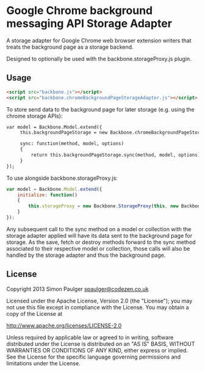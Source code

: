 
# Google Chrome background messaging API Storage Adapter

A storage adapter for Google Chrome web browser extension writers that treats the
background page as a storage backend.

Designed to optionally be used with the backbone.storageProxy.js plugin.

## Usage
```html
<script src="backbone.js"></script>
<script src="backbone.chromeBackgroundPageStorageAdapter.js"></script>
```

To store send data to the background page for later storage (e.g. using the chrome storage APIs):
```html
var model = Backbone.Model.extend({
     this.backgroundPageStorage = new Backbone.chromeBackgroundPageStorageAdapter(),

     sync: function(method, model, options)
     {
         return this.backgroundPageStorage.sync(method, model, options);
     }
});
```

To use alongside backbone.storageProxy.js:
```javascript
var model = Backbone.Model.extend({
    initialize: function()
    {
        this.storageProxy = new Backbone.StorageProxy(this, new Backbone.backgroundPageStorage();
    }
});
```

Any subsequent call to the sync method on a model or collection with the storage adapter applied will
have its data sent to the background page for storage. As the save, fetch or destroy methods forward
to the sync method associated to their respective model or collection, those calls will also be handled
by the storage adapter and thus the background page.

## License

Copyright 2013 Simon Paulger <spaulger@codezen.co.uk>

Licensed under the Apache License, Version 2.0 (the "License");
you may not use this file except in compliance with the License.
You may obtain a copy of the License at

http://www.apache.org/licenses/LICENSE-2.0

Unless required by applicable law or agreed to in writing, software
distributed under the License is distributed on an "AS IS" BASIS,
WITHOUT WARRANTIES OR CONDITIONS OF ANY KIND, either express or implied.
See the License for the specific language governing permissions and
limitations under the License.
